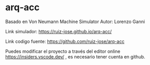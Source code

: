 # arq-acc


Basado en Von Neumann Machine Simulator
Autor: Lorenzo Ganni

Link simulador: https://ruiz-jose.github.io/arq-acc/

Link codigo fuente: https://github.com/ruiz-jose/arq-acc

Puedes modificar el proyecto a través del editor online https://insiders.vscode.dev/ , es necesario tener cuenta en github.
